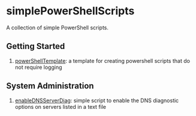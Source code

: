 # simplePowerShellScripts
A collection of simple PowerShell scripts.

## Getting Started

1. [powerShellTemplate](scripts/powerShellTemplate.ps1): a template for creating powershell scripts that do not require logging


## System Administration

1. [enableDNSServerDiag](scripts/enableDNSServerDiag.ps1): simple script to enable the DNS diagnostic options on servers listed in a text file
